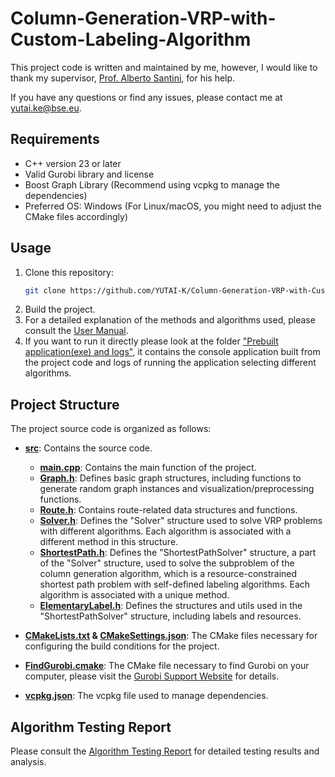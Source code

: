 # Column-Generation-VRP-with-Custom-Labeling-Algorithm

This project code is written and maintained by me, however, I would like to thank my supervisor, [Prof. Alberto Santini](https://santini.in/), for his help.

If you have any questions or find any issues, please contact me at [yutai.ke@bse.eu](mailto:yutai.ke@bse.eu).

## Requirements
- C++ version 23 or later
- Valid Gurobi library and license
- Boost Graph Library (Recommend using vcpkg to manage the dependencies)
- Preferred OS: Windows (For Linux/macOS, you might need to adjust the CMake files accordingly)

## Usage
1. Clone this repository:
    ```sh
    git clone https://github.com/YUTAI-K/Column-Generation-VRP-with-Custom-Labeling-Algorithm.git
    ```
2. Build the project.
3. For a detailed explanation of the methods and algorithms used, please consult the [User Manual](https://github.com/YUTAI-K/Column-Generation-VRP-with-Custom-Labeling-Algorithm/blob/main/User_Manual.pdf).
4. If you want to run it directly please look at the folder ["Prebuilt application(exe) and logs"](https://github.com/YUTAI-K/Column-Generation-VRP-with-Custom-Labeling-Algorithm/tree/main/Builded%20application(exe)), it contains the console application built from the project code and logs of running the application selecting different algorithms. 

## Project Structure
The project source code is organized as follows:

- **[src](https://github.com/YUTAI-K/Column-Generation-VRP-with-Custom-Labeling-Algorithm/tree/main/src)**: Contains the source code.
  - **[main.cpp](https://github.com/YUTAI-K/Column-Generation-VRP-with-Custom-Labeling-Algorithm/blob/main/src/main.cpp)**: Contains the main function of the project.
  - **[Graph.h](https://github.com/YUTAI-K/Column-Generation-VRP-with-Custom-Labeling-Algorithm/blob/main/src/Graph.h)**: Defines basic graph structures, including functions to generate random graph instances and visualization/preprocessing functions.
  - **[Route.h](https://github.com/YUTAI-K/Column-Generation-VRP-with-Custom-Labeling-Algorithm/blob/main/src/Route.h)**: Contains route-related data structures and functions.
  - **[Solver.h](https://github.com/YUTAI-K/Column-Generation-VRP-with-Custom-Labeling-Algorithm/blob/main/src/Solver.h)**: Defines the "Solver" structure used to solve VRP problems with different algorithms. Each algorithm is associated with a different method in this structure.
  - **[ShortestPath.h](https://github.com/YUTAI-K/Column-Generation-VRP-with-Custom-Labeling-Algorithm/blob/main/src/ShortestPath.h)**: Defines the "ShortestPathSolver" structure, a part of the "Solver" structure, used to solve the subproblem of the column generation algorithm, which is a resource-constrained shortest path problem with self-defined labeling algorithms. Each algorithm is associated with a unique method.
  - **[ElementaryLabel.h](https://github.com/YUTAI-K/Column-Generation-VRP-with-Custom-Labeling-Algorithm/blob/main/src/ElementaryLabel.h)**: Defines the structures and utils used in the "ShortestPathSolver" structure, including labels and resources.

- **[CMakeLists.txt](https://github.com/YUTAI-K/Column-Generation-VRP-with-Custom-Labeling-Algorithm/blob/main/CMakeLists.txt) & [CMakeSettings.json](https://github.com/YUTAI-K/Column-Generation-VRP-with-Custom-Labeling-Algorithm/blob/main/CMakeSettings.json)**: The CMake files necessary
for configuring the build conditions for the project.
- **[FindGurobi.cmake](https://github.com/YUTAI-K/Column-Generation-VRP-with-Custom-Labeling-Algorithm/blob/main/FindGurobi.cmake)**: The CMake file necessary to find Gurobi on your computer, please visit the [Gurobi Support Website](https://support.gurobi.com/hc/en-us/articles/360039499751-How-do-I-use-CMake-to-build-Gurobi-C-C-projects) for details.
- **[vcpkg.json](https://github.com/YUTAI-K/Column-Generation-VRP-with-Custom-Labeling-Algorithm/blob/main/vcpkg.json)**: The vcpkg file used to manage dependencies. 

## Algorithm Testing Report
Please consult the [Algorithm Testing Report](https://github.com/YUTAI-K/Column-Generation-VRP-with-Custom-Labeling-Algorithm/blob/main/Algorithm_testing_report.pdf) for detailed testing results and analysis.
